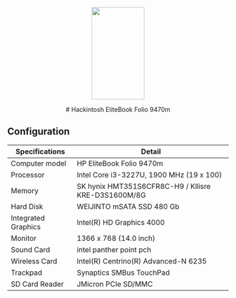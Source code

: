 <p align="center">
<img src="https://upload.wikimedia.org/wikipedia/commons/thumb/b/b7/HP_Logo_2017.svg/362px-HP_Logo_2017.svg.png" width="120" height="210"/>
</p>

<p align="center"># Hackintosh EliteBook Folio 9470m</p>


## Configuration

| Specifications | Detail                                                  |
| ------------------- | ------------------------------------------- |
| Computer model | HP EliteBook Folio 9470m |
| Processor | Intel Core i3-3227U, 1900 MHz (19 x 100) |
| Memory | SK hynix HMT351S6CFR8C-H9 / Kllisre KRE-D3S1600M/8G |
| Hard Disk | WEIJINTO mSATA SSD 480 Gb |
| Integrated Graphics | Intel(R) HD Graphics 4000 |
| Monitor | 1366 x 768 (14.0 inch) |
| Sound Card | intel panther point pch |
| Wireless Card | Intel(R) Centrino(R) Advanced-N 6235 |
| Trackpad | Synaptics SMBus TouchPad |
| SD Card Reader | JMicron PCIe SD/MMC |
